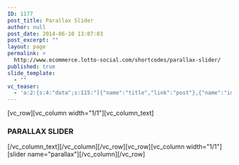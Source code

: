 ```yaml
---
ID: 1177
post_title: Parallax Slider
author: null
post_date: 2014-06-10 13:07:03
post_excerpt: ""
layout: page
permalink: >
  http://www.ecommerce.lotto-social.com/shortcodes/parallax-slider/
published: true
slide_template:
  - ""
vc_teaser:
  - 'a:2:{s:4:"data";s:115:"[{"name":"title","link":"post"},{"name":"image","image":"featured","link":"none"},{"name":"text","mode":"excerpt"}]";s:7:"bgcolor";s:0:"";}'
---
```

[vc_row][vc_column width="1/1"][vc_column_text]
<h3>PARALLAX SLIDER</h3>
[/vc_column_text][/vc_column][/vc_row][vc_row][vc_column width="1/1"][slider name="parallax"][/vc_column][/vc_row]